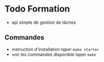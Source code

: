# Todo Formation  

- api simple de gestion de tâches

## Commandes  

- instruction d'installation taper `make starter`
- voir les commandes disponible taper `make`